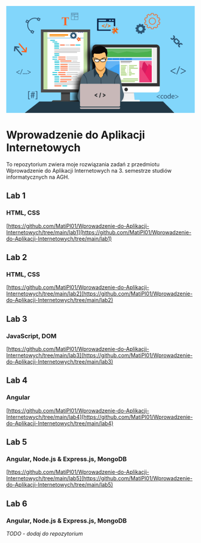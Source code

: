 ![Developer](/documentation/images/developer.jpg)

# Wprowadzenie do Aplikacji Internetowych

To repozytorium zwiera moje rozwiązania zadań z przedmiotu Wprowadzenie do Aplikacji Internetowych na 3. semestrze studiów informatycznych na AGH.

## Lab 1
### HTML, CSS

[https://github.com/MatiPl01/Wprowadzenie-do-Aplikacji-Internetowych/tree/main/lab1](https://github.com/MatiPl01/Wprowadzenie-do-Aplikacji-Internetowych/tree/main/lab1)

## Lab 2
### HTML, CSS

[https://github.com/MatiPl01/Wprowadzenie-do-Aplikacji-Internetowych/tree/main/lab2](https://github.com/MatiPl01/Wprowadzenie-do-Aplikacji-Internetowych/tree/main/lab2)

## Lab 3
### JavaScript, DOM

[https://github.com/MatiPl01/Wprowadzenie-do-Aplikacji-Internetowych/tree/main/lab3](https://github.com/MatiPl01/Wprowadzenie-do-Aplikacji-Internetowych/tree/main/lab3)

## Lab 4
### Angular

[https://github.com/MatiPl01/Wprowadzenie-do-Aplikacji-Internetowych/tree/main/lab4](https://github.com/MatiPl01/Wprowadzenie-do-Aplikacji-Internetowych/tree/main/lab4)

## Lab 5
### Angular, Node.js & Express.js, MongoDB

[https://github.com/MatiPl01/Wprowadzenie-do-Aplikacji-Internetowych/tree/main/lab5](https://github.com/MatiPl01/Wprowadzenie-do-Aplikacji-Internetowych/tree/main/lab5)

## Lab 6
### Angular, Node.js & Express.js, MongoDB

*TODO - dodaj do repozytorium*
